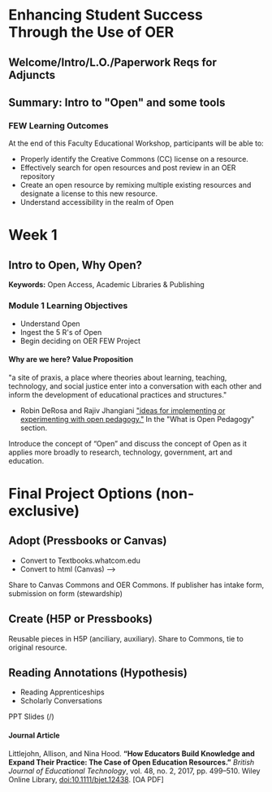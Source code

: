 # Enhancing Student Success Through the Use of OER

## Welcome/Intro/L.O./Paperwork Reqs for Adjuncts

## Summary: Intro to "Open" and some tools

### FEW Learning Outcomes
At the end of this Faculty Educational Workshop, participants will be able to:
- Properly identify the Creative Commons (CC) license on a resource.
- Effectively search for open resources and post review in an OER repository
- Create an open resource by remixing multiple existing resources and designate a license to this new resource.
- Understand accessibility in the realm of Open

# Week 1
## Intro to Open, Why Open?

**Keywords:** Open Access, Academic Libraries & Publishing

### Module 1 Learning Objectives
- Understand Open
- Ingest the 5 R's of Open
- Begin deciding on OER FEW Project

#### Why are we here? Value Proposition
"a site of praxis, a place where theories about learning, teaching, technology, and social justice enter into a conversation with each other and inform the development of educational practices and structures."
- Robin DeRosa and Rajiv Jhangiani  ["ideas for implementing or experimenting with open pedagogy."](http://openpedagogy.org/open-pedagogy/) In the "What is Open Pedagogy" section.

Introduce the concept of “Open” and discuss the concept of Open as it applies more broadly to research, technology, government, art and education.


# Final Project Options (non-exclusive)

## Adopt (Pressbooks or Canvas)
- Convert to Textbooks.whatcom.edu
- Convert to html (Canvas) -->

Share to Canvas Commons and OER Commons.
If publisher has intake form, submission on form (stewardship)

## Create (H5P or Pressbooks)
Reusable pieces in H5P (anciliary, auxiliary).  Share to Commons, tie to original resource.

## Reading Annotations (Hypothesis)
- Reading Apprenticeships
- Scholarly Conversations

PPT Slides (/)

#### Journal Article

Littlejohn, Allison, and Nina Hood. **“How Educators Build Knowledge and Expand Their Practice: The Case of Open Education Resources.”** *British Journal of Educational Technology*, vol. 48, no. 2, 2017, pp. 499–510. Wiley Online Library, [doi:10.1111/bjet.12438](https://onlinelibrary.wiley.com/doi/abs/10.1111/bjet.12438). [OA PDF]
